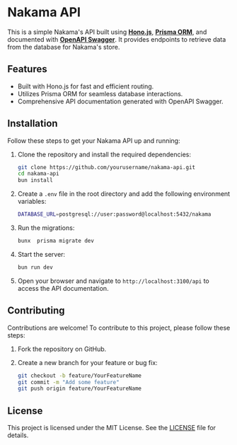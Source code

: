 # Nakama API

This is a simple Nakama's API built using **[Hono.js](https://hono.dev)**, **[Prisma ORM](https://www.prisma.io)**, and documented with **[OpenAPI Swagger](https://swagger.io/specification/)**. It provides endpoints to retrieve data from the database for Nakama's store.

## Features

- Built with Hono.js for fast and efficient routing.
- Utilizes Prisma ORM for seamless database interactions.
- Comprehensive API documentation generated with OpenAPI Swagger.

## Installation

Follow these steps to get your Nakama API up and running:

1. Clone the repository and install the required dependencies:

   ```bash
   git clone https://github.com/yourusername/nakama-api.git
   cd nakama-api
   bun install
   ```

2. Create a `.env` file in the root directory and add the following environment variables:

   ```bash
   DATABASE_URL=postgresql://user:password@localhost:5432/nakama
   ```

3. Run the migrations:

   ```bash
   bunx  prisma migrate dev
   ```

4. Start the server:

   ```bash
   bun run dev
   ```

5. Open your browser and navigate to `http://localhost:3100/api` to access the API documentation.

## Contributing

Contributions are welcome! To contribute to this project, please follow these steps:

1. Fork the repository on GitHub.
2. Create a new branch for your feature or bug fix:

   ```bash
   git checkout -b feature/YourFeatureName
   git commit -m "Add some feature"
   git push origin feature/YourFeatureName


   ```

## License

This project is licensed under the MIT License. See the [LICENSE](LICENSE) file for details.
